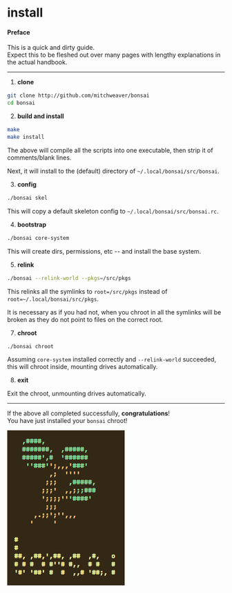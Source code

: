 # install

#### Preface

This is a quick and dirty guide.  
Expect this to be fleshed out over many pages 
with lengthy explanations in the actual handbook.

----

1. **clone**

```bash
git clone http://github.com/mitchweaver/bonsai
cd bonsai
```

2. **build and install**

```bash
make
make install
```

The above will compile all the scripts into one executable, then strip it of 
comments/blank lines.

Next, it will install to the (default) directory of `~/.local/bonsai/src/bonsai`.

3. **config**

```bash
./bonsai skel
```

This will copy a default skeleton config to `~/.local/bonsai/src/bonsai.rc`.

4. **bootstrap**

```bash
./bonsai core-system
```

This will create dirs, permissions, etc -- and install the base system.

5. **relink**

```bash
./bonsai --relink-world --pkgs=/src/pkgs
```

This relinks all the symlinks to `root=/src/pkgs` instead of `root=~/.local/bonsai/src/pkgs`.

It is necessary as if you had not, when you chroot in all the symlinks will be broken
as they do not point to files on the correct root.

7. **chroot**

```bash
./bonsai chroot
```

Assuming `core-system` installed correctly and `--relink-world` succeeded,
this will chroot inside, mounting drives automatically.

8. **exit**

Exit the chroot, unmounting drives automatically.

----

If the above all completed successfully, **congratulations**!  
You have just installed your `bonsai` chroot!

![image](res/bonsai.png)

